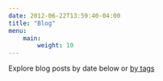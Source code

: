 ```yaml
---
date: 2012-06-22T13:59:40-04:00
title: "Blog"
menu:
    main:
        weight: 10
---
```


Explore blog posts by date below or [by tags](/tags)